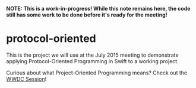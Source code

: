 **NOTE: This is a work-in-progress! While this note remains here, the code still has some work to be done before it's ready for the meeting!**

# protocol-oriented
This is the project we will use at the July 2015 meeting to demonstrate applying Protocol-Oriented Programming in Swift to a working project.

Curious about what Project-Oriented Programming means? Check out the [WWDC Session](https://developer.apple.com/videos/wwdc/2015/?id=408)!
